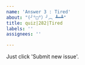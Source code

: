 ```yaml
---
name: 'Answer 3 : Tired'
about: "(╯°□°）╯︵ ┻━┻"
title: quiz|282|Tired
labels: ''
assignees: ''

---
```


Just click 'Submit new issue'.
